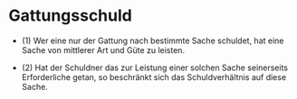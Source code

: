 # Gattungsschuld

- (1) Wer eine nur der Gattung nach bestimmte Sache schuldet, hat eine Sache von mittlerer Art und Güte zu leisten.

- (2) Hat der Schuldner das zur Leistung einer solchen Sache seinerseits Erforderliche getan, so beschränkt sich das Schuldverhältnis auf diese Sache.

